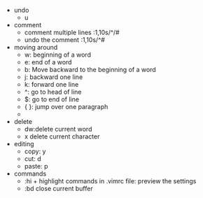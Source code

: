 - undo
    - u
- comment
    - comment multiple lines
    :1,10s/^/#
    - undo the comment
:1,10s/^#
- moving around
    - w: beginning of a word
    - e: end of a word
    - b: Move backward to the beginning of a word
    - j: backward one line
    - k: forward one line
    - ^: go to head of line
    - $: go to end of line
    - { }: jump over one paragraph
    - 
- delete
    - dw:delete current word
    - x delete current character
- editing
    - copy: y
    - cut: d
    - paste: p
- commands
    - :hi + highlight commands in .vimrc file: preview the settings
    - :bd close current buffer
